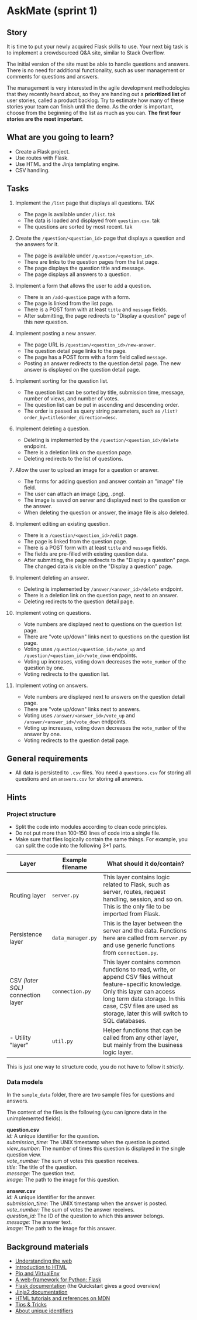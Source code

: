 # AskMate (sprint 1)

## Story

It is time to put your newly acquired Flask skills to use.
Your next big task is to implement a crowdsourced Q&A site, similar to Stack Overflow.

The initial version of the site must be able to handle questions and answers.
There is no need for additional functionality, such as user management or comments for questions and answers.

The management is very interested in the agile development methodologies that they recently heard about, so they are handing out a **prioritized list** of user stories, called a product backlog. Try to estimate how many of these stories your team can finish until the demo. As the order is important, choose from the beginning of the list as much as you can. **The first four stories are the most important**.

## What are you going to learn?

- Create a Flask project.
- Use routes with Flask.
- Use HTML and the Jinja templating engine.
- CSV handling.

## Tasks

1. Implement the `/list` page that displays all questions. TAK
    - The page is available under `/list`. tak
    - The data is loaded and displayed from `question.csv`. tak
    - The questions are sorted by most recent. tak

2. Create the `/question/<question_id>` page that displays a question and the answers for it. 
    - The page is available under `/question/<question_id>`.
    - There are links to the question pages from the list page.
    - The page displays the question title and message.
    - The page displays all answers to a question.

3. Implement a form that allows the user to add a question.
    - There is an `/add-question` page with a form.
    - The page is linked from the list page.
    - There is a POST form with at least `title` and `message` fields.
    - After submitting, the page redirects to "Display a question" page of this new question.

4. Implement posting a new answer.
    - The page URL is `/question/<question_id>/new-answer`.
    - The question detail page links to the page.
    - The page has a POST form with a form field called `message`.
    - Posting an answer redirects to the question detail page. The new answer is displayed on the question detail page.

5. Implement sorting for the question list.
    - The question list can be sorted by title, submission time, message, number of views, and number of votes.
    - The question list can be put in ascending and descending order.
    - The order is passed as query string parameters, such as `/list?order_by=title&order_direction=desc`.

6. Implement deleting a question.
    - Deleting is implemented by the `/question/<question_id>/delete` endpoint.
    - There is a deletion link on the question page.
    - Deleting redirects to the list of questions.

7. Allow the user to upload an image for a question or answer.
    - The forms for adding question and answer contain an "image" file field.
    - The user can attach an image (.jpg, .png).
    - The image is saved on server and displayed next to the question or the answer.
    - When deleting the question or answer, the image file is also deleted.

8. Implement editing an existing question.
    - There is a `/question/<question_id>/edit` page.
    - The page is linked from the question page.
    - There is a POST form with at least `title` and `message` fields.
    - The fields are pre-filled with existing question data.
    - After submitting, the page redirects to the "Display a question" page. The changed data is visible on the "Display a question" page.

9. Implement deleting an answer.
    - Deleting is implemented by `/answer/<answer_id>/delete` endpoint.
    - There is a deletion link on the question page, next to an answer.
    - Deleting redirects to the question detail page.

10. Implement voting on questions.
    - Vote numbers are displayed next to questions on the question list page.
    - There are "vote up/down" links next to questions on the question list page.
    - Voting uses `/question/<question_id>/vote_up` and `/question/<question_id>/vote_down` endpoints.
    - Voting up increases, voting down decreases the `vote_number` of the question by one.
    - Voting redirects to the question list.

11. Implement voting on answers.
    - Vote numbers are displayed next to answers on the question detail page.
    - There are "vote up/down" links next to answers.
    - Voting uses `/answer/<answer_id>/vote_up` and `/answer/<answer_id>/vote_down` endpoints.
    - Voting up increases, voting down decreases the `vote_number` of the answer by one.
    - Voting redirects to the question detail page.

## General requirements

- All data is persisted to `.csv` files. You need a `questions.csv` for storing all questions and an `answers.csv` for storing all answers.

## Hints

 ### Project structure

- Split the code into modules according to clean code principles.
- Do not put more than 100-150 lines of code into a single file.
- Make sure that files logically contain the same things. For example,
you can split the code into the following 3+1 parts.

**Layer** | **Example filename** | **What should it do/contain?**
---|---|---
Routing layer | `server.py` | This layer contains logic related to Flask, such as server, routes, request handling, session, and so on. This is the only file to be imported from Flask.
Persistence layer | `data_manager.py` | This is the layer between the server and the data. Functions here are called from `server.py` and use generic functions from `connection.py`.
CSV _(later SQL)_ connection layer |  `connection.py` | This layer contains common functions to read, write, or append CSV files without feature-specific knowledge. Only this layer can access long term data storage. In this case, CSV files are used as storage, later this will switch to SQL databases.
- Utility "layer" | `util.py` | Helper functions that can be called from any other layer, but mainly from the business logic layer.

This is just one way to structure code, you do not have to follow it _strictly_.

### Data models

In the `sample_data` folder, there are two sample files for questions and answers.

The content of the files is the following (you can ignore data in the unimplemented fields).

**question.csv**<br>
*id:* A unique identifier for the question.<br>
*submission_time:* The UNIX timestamp when the question is posted.<br>
*view_number:* The number of times this question is displayed in the single question view.<br>
*vote_number:* The sum of votes this question receives.<br>
*title:* The title of the question.<br>
*message:* The question text.<br>
*image:* The path to the image for this question.<br>

**answer.csv**<br>
*id:* A unique identifier for the answer.<br>
*submission_time:* The UNIX timestamp when the answer is posted.<br>
*vote_number:* The sum of votes the answer receives.<br>
*question_id:* The ID of the question to which this answer belongs.<br>
*message:* The answer text.<br>
*image:* The path to the image for this answer.<br>

## Background materials

- <i class="far fa-exclamation"></i> [Understanding the web](project/curriculum/materials/pages/web/understanding-the-web.md)
- <i class="far fa-exclamation"></i> [Introduction to HTML](project/curriculum/materials/tutorials/introduction-to-html.md)
- <i class="far fa-exclamation"></i> [Pip and VirtualEnv](project/curriculum/materials/pages/python/pip-and-virtualenv.md)
- <i class="far fa-exclamation"></i> [A web-framework for Python: Flask](project/curriculum/materials/pages/python/python-flask.md)
- <i class="far fa-book-open"></i> [Flask documentation](http://flask.palletsprojects.com/) (the Quickstart gives a good overview)
- <i class="far fa-book-open"></i> [Jinja2 documentation](https://jinja.palletsprojects.com/en/2.10.x/templates/)
- <i class="far fa-book-open"></i> [HTML tutorials and references on MDN](https://developer.mozilla.org/en-US/docs/Web/HTML)
- [Tips & Tricks](project/curriculum/materials/pages/web/web-with-python-tips.md)
- [About unique identifiers](project/curriculum/materials/pages/general/unique-id.md)
